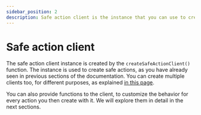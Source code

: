 ```yaml
---
sidebar_position: 2
description: Safe action client is the instance that you can use to create typesafe actions.
---
```


# Safe action client

The safe action client instance is created by the `createSafeActionClient()` function. The instance is used to create safe actions, as you have already seen in previous sections of the documentation. You can create multiple clients too, for different purposes, as explained [in this page](/docs/safe-action-client/extend-a-client).

You can also provide functions to the client, to customize the behavior for every action you then create with it. We will explore them in detail in the next sections.